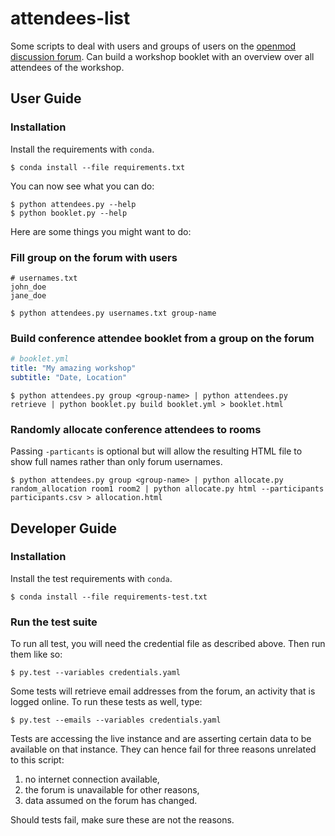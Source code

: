 # attendees-list

Some scripts to deal with users and groups of users on the [openmod discussion forum](https://forum.openmod-initiative.org/). Can build a workshop booklet with an overview over all attendees of the workshop.

## User Guide

### Installation

Install the requirements with `conda`.

    $ conda install --file requirements.txt

You can now see what you can do:

    $ python attendees.py --help
    $ python booklet.py --help

Here are some things you might want to do:

### Fill group on the forum with users

```text
# usernames.txt
john_doe
jane_doe
```

    $ python attendees.py usernames.txt group-name

### Build conference attendee booklet from a group on the forum

```yaml
# booklet.yml
title: "My amazing workshop"
subtitle: "Date, Location"
```

    $ python attendees.py group <group-name> | python attendees.py retrieve | python booklet.py build booklet.yml > booklet.html


### Randomly allocate conference attendees to rooms

Passing ``-particants`` is optional but will allow the resulting HTML file to show full names rather than only forum usernames.

    $ python attendees.py group <group-name> | python allocate.py random_allocation room1 room2 | python allocate.py html --participants participants.csv > allocation.html

## Developer Guide

### Installation

Install the test requirements with `conda`.

    $ conda install --file requirements-test.txt

### Run the test suite

To run all test, you will need the credential file as described above. Then run them like so:

    $ py.test --variables credentials.yaml

Some tests will retrieve email addresses from the forum, an activity that is logged online. To run these tests as well, type:

    $ py.test --emails --variables credentials.yaml

Tests are accessing the live instance and are asserting certain data to be available on that instance. They can hence fail for three reasons unrelated to this script:

1) no internet connection available,
2) the forum is unavailable for other reasons,
3) data assumed on the forum has changed.

Should tests fail, make sure these are not the reasons.
